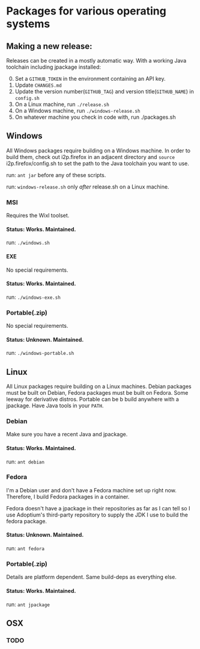 Packages for various operating systems
======================================

Making a new release:
---------------------

Releases can be created in a mostly automatic way. With a working Java toolchain
including jpackage installed:

0. Set a `GITHUB_TOKEN` in the environment containing an API key.
1. Update `CHANGES.md`
2. Update the version number(`GITHUB_TAG`) and version title(`GITHUB_NAME`) in `config.sh`
3. On a Linux machine, run `./release.sh`
4. On a Windows machine, run `./windows-release.sh`
5. On whatever machine you check in code with, run ./packages.sh

Windows
-------

All Windows packages require building on a Windows machine. In order to build
them, check out i2p.firefox in an adjacent directory and `source` i2p.firefox/config.sh
to set the path to the Java toolchain you want to use.

run: `ant jar` before any of these scripts.

run: `windows-release.sh` only *after* release.sh on a Linux machine.

### MSI

Requires the Wixl toolset.

#### Status: Works. Maintained.

run: `./windows.sh`

#### EXE

No special requirements.

#### Status: Works. Maintained.

run: `./windows-exe.sh`

### Portable(.zip)

No special requirements.

#### Status: Unknown. Maintained.

run: `./windows-portable.sh`

Linux
-----

All Linux packages require building on a Linux machines. Debian packages must
be built on Debian, Fedora packages must be built on Fedora. Some leeway for
derivative distros. Portable can be b build anywhere with a jpackage. Have
Java tools in your `PATH`.

### Debian

Make sure you have a recent Java and jpackage.

#### Status: Works. Maintained.

run: `ant debian`

### Fedora

I'm a Debian user and don't have a Fedora machine set up right now.  Therefore,
I build Fedora packages in a container.

Fedora doesn't have a jpackage in their repositories as far as I can tell so I use
Adoptium's third-party repository to supply the JDK I use to build the fedora
package.

#### Status: Unknown. Maintained.

run: `ant fedora`

### Portable(.zip)

Details are platform dependent. Same build-deps as everything else.

#### Status: Works. Maintained.

run: `ant jpackage`

OSX
---

### TODO